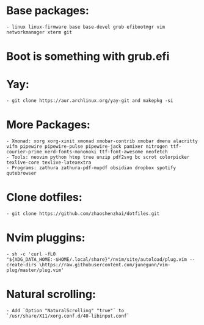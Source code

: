 # Base packages:
    - linux linux-firmware base base-devel grub efibootmgr vim networkmanager xterm git

# Boot is something with grub.efi

# Yay:
    - git clone https://aur.archlinux.org/yay-git and makepkg -si

# More Packages:
    - Xmonad: xorg xorg-xinit xmonad xmobar-contrib xmobar dmenu alacritty vifm pipewire pipewire-pulse pipewire-jack pamixer nitrogen ttf-courier-prime nerd-fonts-mononoki ttf-font-awesome neofetch
    - Tools: neovim python htop tree unzip pdf2svg bc scrot colorpicker texlive-core texlive-latexextra
    - Programs: zathura zathura-pdf-mupdf obsidian dropbox spotify qutebrowser

# Clone dotfiles:
    - git clone https://github.com/zhaoshenzhai/dotfiles.git

# Nvim pluggins:
    - sh -c 'curl -fL0 "${XDG_DATA_HOME:-$HOME/.local/share}"/nvim/site/autoload/plug.vim --create-dirs \https://raw.githubusercontent.com/junegunn/vim-plug/master/plug.vim'

# Natural scrolling: 
    - Add `Option "NaturalScrolling" "true"` to `/usr/share/X11/xorg.conf.d/40-libinput.conf`
